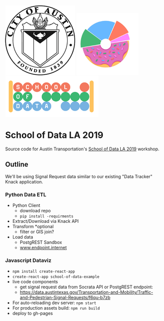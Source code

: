 ![City of Austin Seal](./readme_images/coa_seal.png)
![Pink Donut Chart Logo](./readme_images/pink-donut-logo.png)
![School of Data Logo](./readme_images/schoolofdata-logo.png)

# School of Data LA 2019

Source code for Austin Transportation's [School of Data LA 2019](https://schoolofdata.la/) workshop.

## Outline

We'll be using Signal Request data similar to our existing "Data Tracker" Knack application.

### Python Data ETL

- Python Client
  - download repo
  - `pip install -requirments`
- Extract/Download via Knack API
- Transform \*optional
  - filter or GIS join?
- Load data
  - PostgREST Sandbox
  - www.endpoint.internet

### Javascript Dataviz

- `npm install create-react-app`
- `create-react-app school-of-data-example`
- live code components
  - get signal request data from Socrata API or PostgREST endpoint:
  - https://data.austintexas.gov/Transportation-and-Mobility/Traffic-and-Pedestrian-Signal-Requests/f6qu-b7zb
- For auto-reloading dev server: `npm start`
- For production assets build: `npm run build`
- deploy to gh-pages
